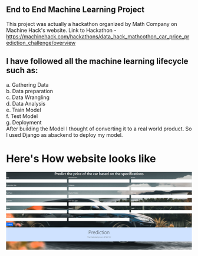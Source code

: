 ## End to End Machine Learning Project

  This project was actually a hackathon organized by Math Company on Machine    Hack's website.
  Link to Hackathon - https://machinehack.com/hackathons/data_hack_mathcothon_car_price_prediction_challenge/overview
  
## I have followed all the machine learning lifecycle such as:
a. Gathering Data                                                                                                                                                                   
b. Data preparation                                                                                                                                                                 
c. Data Wrangling                                                                                                                                                                   
d. Data Analysis                                                                                                                                                                   
e. Train Model                                                                                                                                                                     
f. Test Model                                                                                                                                                                       
g. Deployment                                                                                                                                                                                                                                                                     
After building the Model I thought of converting it to a real world product. So I used Django as abackend to deploy my model.

# Here's How website looks like

![](App/Images/1.PNG)
